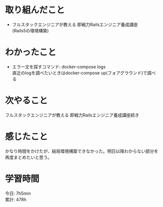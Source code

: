 # 取り組んだこと       
- フルスタックエンジニアが教える 即戦力Railsエンジニア養成講座  
  (Rails5の環境構築)  
# わかったこと  
- エラー文を探すコマンド: docker-compose logs  
  直近のlogを調べたいときはdocker-compose up(フォアグラウンド)で調べる  
# 次やること  
フルスタックエンジニアが教える 即戦力Railsエンジニア養成講座続き  
# 感じたこと
かなり時間をかけたが、結局環境構築できなかった。明日以降わからない部分を再度まとめたいと思う。  
# 学習時間  
今日: 7h5min  
累計: 478h  
